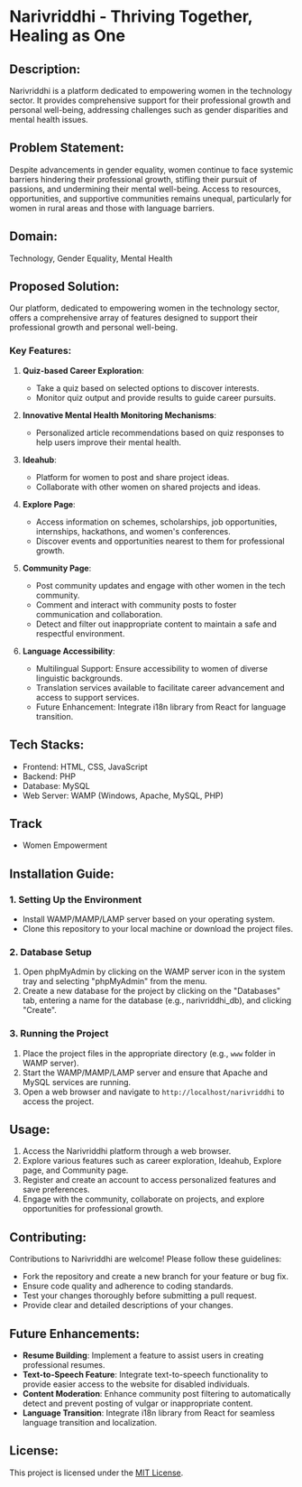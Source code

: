 # Narivriddhi - Thriving Together, Healing as One

## Description:
Narivriddhi is a platform dedicated to empowering women in the technology sector. It provides comprehensive support for their professional growth and personal well-being, addressing challenges such as gender disparities and mental health issues.

## Problem Statement:
Despite advancements in gender equality, women continue to face systemic barriers hindering their professional growth, stifling their pursuit of passions, and undermining their mental well-being. Access to resources, opportunities, and supportive communities remains unequal, particularly for women in rural areas and those with language barriers.

## Domain:
Technology, Gender Equality, Mental Health

## Proposed Solution:
Our platform, dedicated to empowering women in the technology sector, offers a comprehensive array of features designed to support their professional growth and personal well-being.

### Key Features:

1. **Quiz-based Career Exploration**:
   - Take a quiz based on selected options to discover interests.
   - Monitor quiz output and provide results to guide career pursuits.

2. **Innovative Mental Health Monitoring Mechanisms**: 
   - Personalized article recommendations based on quiz responses to help users improve their mental health.

3. **Ideahub**:
   - Platform for women to post and share project ideas.
   - Collaborate with other women on shared projects and ideas.

4. **Explore Page**:
   - Access information on schemes, scholarships, job opportunities, internships, hackathons, and women's conferences.
   - Discover events and opportunities nearest to them for professional growth.

5. **Community Page**:
   - Post community updates and engage with other women in the tech community.
   - Comment and interact with community posts to foster communication and collaboration.
   - Detect and filter out inappropriate content to maintain a safe and respectful environment.

6. **Language Accessibility**:
   - Multilingual Support: Ensure accessibility to women of diverse linguistic backgrounds.
   - Translation services available to facilitate career advancement and access to support services.
   - Future Enhancement: Integrate i18n library from React for language transition.

## Tech Stacks:
- Frontend: HTML, CSS, JavaScript
- Backend: PHP
- Database: MySQL
- Web Server: WAMP (Windows, Apache, MySQL, PHP)
  
## Track
- Women Empowerment

## Installation Guide:
### 1. Setting Up the Environment
- Install WAMP/MAMP/LAMP server based on your operating system.
- Clone this repository to your local machine or download the project files.

### 2. Database Setup
1. Open phpMyAdmin by clicking on the WAMP server icon in the system tray and selecting "phpMyAdmin" from the menu.
2. Create a new database for the project by clicking on the "Databases" tab, entering a name for the database (e.g., narivriddhi_db), and clicking "Create".

### 3. Running the Project
1. Place the project files in the appropriate directory (e.g., `www` folder in WAMP server).
2. Start the WAMP/MAMP/LAMP server and ensure that Apache and MySQL services are running.
3. Open a web browser and navigate to `http://localhost/narivriddhi` to access the project.

## Usage:
1. Access the Narivriddhi platform through a web browser.
2. Explore various features such as career exploration, Ideahub, Explore page, and Community page.
3. Register and create an account to access personalized features and save preferences.
4. Engage with the community, collaborate on projects, and explore opportunities for professional growth.

## Contributing:
Contributions to Narivriddhi are welcome! Please follow these guidelines:
- Fork the repository and create a new branch for your feature or bug fix.
- Ensure code quality and adherence to coding standards.
- Test your changes thoroughly before submitting a pull request.
- Provide clear and detailed descriptions of your changes.

## Future Enhancements:
- **Resume Building**: Implement a feature to assist users in creating professional resumes.
- **Text-to-Speech Feature**: Integrate text-to-speech functionality to provide easier access to the website for disabled individuals.
- **Content Moderation**: Enhance community post filtering to automatically detect and prevent posting of vulgar or inappropriate content.
- **Language Transition**: Integrate i18n library from React for seamless language transition and localization.

## License:
This project is licensed under the [MIT License](LICENSE).

